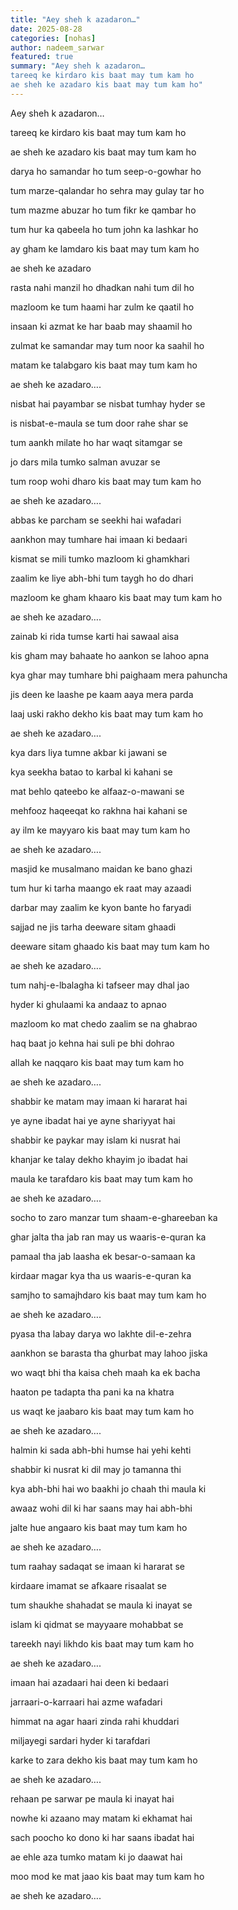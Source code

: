 ```yaml
---
title: "Aey sheh k azadaron…"
date: 2025-08-28
categories: [nohas]
author: nadeem_sarwar
featured: true
summary: "Aey sheh k azadaron…
tareeq ke kirdaro kis baat may tum kam ho
ae sheh ke azadaro kis baat may tum kam ho"
---
```

Aey sheh k azadaron…


tareeq ke kirdaro kis baat may tum kam ho

ae sheh ke azadaro kis baat may tum kam ho


darya ho samandar ho tum seep-o-gowhar ho

tum marze-qalandar ho sehra may gulay tar ho

tum mazme abuzar ho tum fikr ke qambar ho

tum hur ka qabeela ho tum john ka lashkar ho

ay gham ke lamdaro kis baat may tum kam ho

ae sheh ke azadaro


rasta nahi manzil ho dhadkan nahi tum dil ho

mazloom ke tum haami har zulm ke qaatil ho

insaan ki azmat ke har baab may shaamil ho

zulmat ke samandar may tum noor ka saahil ho

matam ke talabgaro kis baat may tum kam ho

ae sheh ke azadaro….


nisbat hai payambar se nisbat tumhay hyder se

is nisbat-e-maula se tum door rahe shar se

tum aankh milate ho har waqt sitamgar se

jo dars mila tumko salman avuzar se

tum roop wohi dharo kis baat may tum kam ho

ae sheh ke azadaro….


abbas ke parcham se seekhi hai wafadari

aankhon may tumhare hai imaan ki bedaari

kismat se mili tumko mazloom ki ghamkhari

zaalim ke liye abh-bhi tum taygh ho do dhari

mazloom ke gham khaaro kis baat may tum kam ho

ae sheh ke azadaro….


zainab ki rida tumse karti hai sawaal aisa

kis gham may bahaate ho aankon se lahoo apna

kya ghar may tumhare bhi paighaam mera pahuncha

jis deen ke laashe pe kaam aaya mera parda

laaj uski rakho dekho kis baat may tum kam ho

ae sheh ke azadaro….


kya dars liya tumne akbar ki jawani se

kya seekha batao to karbal ki kahani se

mat behlo qateebo ke alfaaz-o-mawani se

mehfooz haqeeqat ko rakhna hai kahani se

ay ilm ke mayyaro kis baat may tum kam ho

ae sheh ke azadaro….


masjid ke musalmano maidan ke bano ghazi

tum hur ki tarha maango ek raat may azaadi

darbar may zaalim ke kyon bante ho faryadi

sajjad ne jis tarha deeware sitam ghaadi

deeware sitam ghaado kis baat may tum kam ho

ae sheh ke azadaro….


tum nahj-e-lbalagha ki tafseer may dhal jao

hyder ki ghulaami ka andaaz to apnao

mazloom ko mat chedo zaalim se na ghabrao

haq baat jo kehna hai suli pe bhi dohrao

allah ke naqqaro kis baat may tum kam ho

ae sheh ke azadaro….


shabbir ke matam may imaan ki hararat hai

ye ayne ibadat hai ye ayne shariyyat hai

shabbir ke paykar may islam ki nusrat hai

khanjar ke talay dekho khayim jo ibadat hai

maula ke tarafdaro kis baat may tum kam ho

ae sheh ke azadaro….


socho to zaro manzar tum shaam-e-ghareeban ka

ghar jalta tha jab ran may us waaris-e-quran ka

pamaal tha jab laasha ek besar-o-samaan ka

kirdaar magar kya tha us waaris-e-quran ka

samjho to samajhdaro kis baat may tum kam ho

ae sheh ke azadaro….


pyasa tha labay darya wo lakhte dil-e-zehra

aankhon se barasta tha ghurbat may lahoo jiska

wo waqt bhi tha kaisa cheh maah ka ek bacha

haaton pe tadapta tha pani ka na khatra

us waqt ke jaabaro kis baat may tum kam ho

ae sheh ke azadaro….


halmin ki sada abh-bhi humse hai yehi kehti

shabbir ki nusrat ki dil may jo tamanna thi

kya abh-bhi hai wo baakhi jo chaah thi maula ki

awaaz wohi dil ki har saans may hai abh-bhi

jalte hue angaaro kis baat may tum kam ho

ae sheh ke azadaro….


tum raahay sadaqat se imaan ki hararat se

kirdaare imamat se afkaare risaalat se

tum shaukhe shahadat se maula ki inayat se

islam ki qidmat se mayyaare mohabbat se

tareekh nayi likhdo kis baat may tum kam ho

ae sheh ke azadaro….


imaan hai azadaari hai deen ki bedaari

jarraari-o-karraari hai azme wafadari

himmat na agar haari zinda rahi khuddari

miljayegi sardari hyder ki tarafdari

karke to zara dekho kis baat may tum kam ho

ae sheh ke azadaro….


rehaan pe sarwar pe maula ki inayat hai

nowhe ki azaano may matam ki ekhamat hai

sach poocho ko dono ki har saans ibadat hai

ae ehle aza tumko matam ki jo daawat hai

moo mod ke mat jaao kis baat may tum kam ho

ae sheh ke azadaro….
